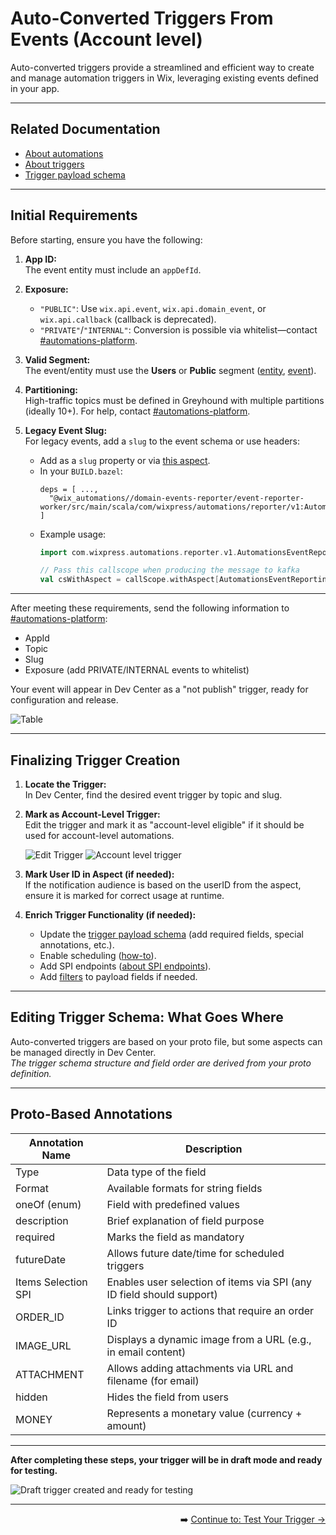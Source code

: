 # Auto-Converted Triggers From Events (Account level)

Auto-converted triggers provide a streamlined and efficient way to create and manage automation triggers in Wix, leveraging existing events defined in your app.

---

## Related Documentation

- [About automations](https://dev.wix.com/docs/rest/business-management/automations/introduction)
- [About triggers](https://dev.wix.com/docs/rest/business-management/automations/triggers/about-triggers)
- [Trigger payload schema](https://dev.wix.com/docs/rest/business-management/automations/triggers/the-trigger-payload-schema)

---

## Initial Requirements

Before starting, ensure you have the following:

1. **App ID:**  
   The event entity must include an `appDefId`.

2. **Exposure:**  
   - `"PUBLIC"`: Use `wix.api.event`, `wix.api.domain_event`, or `wix.api.callback` (callback is deprecated).
   - `"PRIVATE"`/`"INTERNAL"`: Conversion is possible via whitelist—contact [#automations-platform](https://wix.slack.com/archives/C7F2DUC1Y).
3. **Valid Segment:**  
   The event/entity must use the **Users** or **Public** segment ([entity](https://github.com/wix-private/server-infra/blob/master/framework/protos/src/main/proto/wix/api/entity.proto#L59), [event](https://github.com/wix-private/server-infra/blob/master/framework/protos/src/main/proto/wix/api/entity.proto#L53)).

4. **Partitioning:**  
   High-traffic topics must be defined in Greyhound with multiple partitions (ideally 10+). For help, contact [#automations-platform](https://wix.slack.com/archives/C7F2DUC1Y).

5. **Legacy Event Slug:**  
   For legacy events, add a `slug` to the event schema or use headers:
   - Add as a `slug` property or via [this aspect](https://github.com/wix-private/wix-automations/blob/master/domain-events-reporter/event-reporter-worker/src/main/scala/com/wixpress/automations/reporter/v1/AutomationsEventReportingContext.scala#L5).
   - In your `BUILD.bazel`:
     ```
     deps = [ ...,
       "@wix_automations//domain-events-reporter/event-reporter-worker/src/main/scala/com/wixpress/automations/reporter/v1:AutomationsEventReportingContext.scala#L5",
     ]
     ```
   - Example usage:
     ```scala
     import com.wixpress.automations.reporter.v1.AutomationsEventReportingContext

     // Pass this callscope when producing the message to kafka
     val csWithAspect = callScope.withAspect[AutomationsEventReportingContext](AutomationsEventReportingContext(slug = Some(???)))
     ```
---

After meeting these requirements, send the following information to [#automations-platform](https://wix.slack.com/archives/C7F2DUC1Y):

- AppId
- Topic
- Slug
- Exposure (add PRIVATE/INTERNAL events to whitelist)

Your event will appear in Dev Center as a "not publish" trigger, ready for configuration and release.

![Table](../../../images/Table.png?raw=true)

---

## Finalizing Trigger Creation

1. **Locate the Trigger:**  
   In Dev Center, find the desired event trigger by topic and slug.

2. **Mark as Account-Level Trigger:**  
   Edit the trigger and mark it as "account-level eligible" if it should be used for account-level automations.

   ![Edit Trigger](../../../images/Edit%20Trigger.png?raw=true)
   ![Account level trigger](../../../images/Select%20account%20level%20trigger.png?raw=true)

3. **Mark User ID in Aspect (if needed):**  
   If the notification audience is based on the userID from the aspect, ensure it is marked for correct usage at runtime.

4. **Enrich Trigger Functionality (if needed):**  
   - Update the [trigger payload schema](https://dev.wix.com/docs/rest/business-management/automations/triggers/the-trigger-payload-schema) (add required fields, special annotations, etc.).
   - Enable scheduling ([how-to](https://dev.wix.com/docs/rest/business-management/automations/triggered-events/internal-creating-a-new-automations-trigger)).
   - Add SPI endpoints ([about SPI endpoints](https://dev.wix.com/docs/build-apps/develop-your-app/extensions/backend-extensions/about-service-plugin-extension)).
   - Add [filters](https://dev.wix.com/docs/rest/business-management/automations/triggers/filter-fields) to payload fields if needed.

---

## Editing Trigger Schema: What Goes Where

Auto-converted triggers are based on your proto file, but some aspects can be managed directly in Dev Center.  
*The trigger schema structure and field order are derived from your proto definition.*

---

## Proto-Based Annotations

| Annotation Name            | Description                                  |
|----------------------------|----------------------------------------------|
| Type                       | Data type of the field                       |
| Format                     | Available formats for string fields          |
| oneOf (enum)               | Field with predefined values                 |
| description                | Brief explanation of field purpose           |
| required                   | Marks the field as mandatory                 |
| futureDate                 | Allows future date/time for scheduled triggers|
| Items Selection SPI        | Enables user selection of items via SPI (any ID field should support) |
| ORDER_ID                   | Links trigger to actions that require an order ID |
| IMAGE_URL                  | Displays a dynamic image from a URL (e.g., in email content) |
| ATTACHMENT                 | Allows adding attachments via URL and filename (for email) |
| hidden                     | Hides the field from users                   |
| MONEY                      | Represents a monetary value (currency + amount)|

---

**After completing these steps, your trigger will be in draft mode and ready for testing.**

![Draft trigger created and ready for testing](../../../images/Draft%20Trigger%20created%20and%20ready%20for%20testing.png?raw=true)

---

<div align="right">

➡️ [Continue to: Test Your Trigger →](./TEST_YOUR_TRIGGER.md)

</div>
